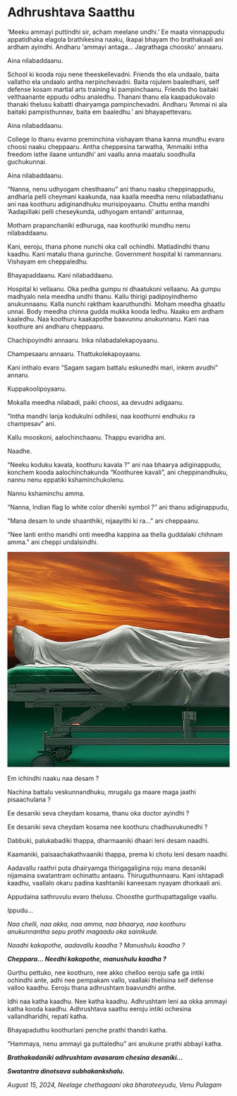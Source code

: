 # Adhrushtava Saatthu

‘Meeku ammayi puttindhi sir, acham meelane undhi.’ Ee maata vinnappudu appatidhaka elagola brathikesina naaku, ikapai bhayam tho brathakaali ani ardham ayindhi. Andharu ‘ammayi antaga… Jagrathaga choosko’ annaaru.

Aina nilabaddaanu.

School ki kooda roju nene theeskellevadni. Friends tho ela undaalo, baita vallatho ela undaalo antha nerpinchevadni. Baita rojulem baaledhani, self defense kosam martial arts training ki pampinchaanu. Friends tho baitaki velthaanante eppudu odhu analedhu. Thanani thanu ela kaapadukovalo thanaki thelusu kabatti dhairyamga pampinchevadni. Andharu ‘Ammai ni ala baitaki pampisthunnav, baita em baaledhu.’ ani bhayapettevaru.

Aina nilabaddaanu.

College lo thanu evarno preminchina vishayam thana kanna mundhu evaro choosi naaku cheppaaru. Antha cheppesina tarwatha, ‘Ammaiki intha freedom isthe ilaane untundhi’ ani vaallu anna maatalu soodhulla guchukunnai.

Aina nilabaddaanu.

“Nanna, nenu udhyogam chesthaanu” ani thanu naaku cheppinappudu, andharla pelli cheymani kaakunda, naa kaalla meedha nenu nilabadathanu ani naa koothuru adiginandhuku murisipoyaanu. Chuttu entha mandhi ‘Aadapillaki pelli cheseykunda, udhyogam entandi’ antunnaa,

Motham prapanchaniki edhuruga, naa koothuriki mundhu nenu nilabaddaanu.

Kani, eeroju, thana phone nunchi oka call ochindhi. Matladindhi thanu kaadhu. Kani matalu thana gurinche. Government hospital ki rammannaru. Vishayam em cheppaledhu.

Bhayapaddaanu. Kani nilabaddaanu.

Hospital ki vellaanu. Oka pedha gumpu ni dhaatukoni vellaanu. Aa gumpu madhyalo nela meedha undhi thanu. Kallu thirigi padipoyindhemo anukunnaanu. Kalla nunchi raktham kaaruthundhi. Moham meedha ghaatlu unnai. Body meedha chinna gudda mukka kooda ledhu. Naaku em ardham kaaledhu. Naa koothuru kaakapothe baavunnu anukunnanu. Kani naa koothure ani andharu cheppaaru.

Chachipoyindhi annaaru. Inka nilabadalekapoyaanu.

Champesaaru annaaru. Thattukolekapoyaanu.

Kani inthalo evaro “Sagam sagam battalu eskunedhi mari, inkem avudhi” annaru.

Kuppakoolipoyaanu.

Mokalla meedha nilabadi, paiki choosi, aa devudni adigaanu.

“Intha mandhi lanja kodukulni odhilesi, naa koothurni endhuku ra champesav” ani.

Kallu mooskoni, aalochinchaanu. Thappu evaridha ani.

Naadhe.

“Neeku koduku kavala, koothuru kavala ?” ani naa bhaarya adiginappudu, konchem kooda aalochinchakunda “Koothuree kavali”, ani cheppinandhuku, nannu nenu eppatiki kshaminchukolenu.

Nannu kshaminchu amma.

“Nanna, Indian flag lo white color dheniki symbol ?” ani thanu adiginappudu,

“Mana desam lo unde shaanthiki, nijaayithi ki ra…” ani cheppaanu. 

“Nee lanti entho mandhi onti meedha kappina aa thella guddalaki chihnam amma.” ani cheppi undalsindhi.

![1000018879.jpg](../assets/1000018879.jpg)

Em ichindhi naaku naa desam ?

Nachina battalu veskunnandhuku, mrugalu ga maare maga jaathi pisaachulana ?

Ee desaniki seva cheydam kosama, thanu oka doctor ayindhi ?

Ee desaniki seva cheydam kosama nee koothuru chadhuvukunedhi ?

Dabbuki, palukabadiki thappa, dharmaaniki dhaari leni desam naadhi.

Kaamaniki, paisaachakathvaaniki thappa, prema ki chotu leni desam naadhi.

Aadavallu raathri puta dhairyamga thirigagaligina roju mana desaniki nijamaina swatantram ochinattu antaaru. Thiruguthunnaaru. Kani ishtapadi kaadhu, vaallalo okaru padina kashtaniki kaneesam nyayam dhorkaali ani. 

Appudaina sathruvulu evaro thelusu. Choosthe gurthupattagalige vaallu.

Ippudu…

*Naa chelli, naa akka, naa amma, naa bhaarya, naa koothuru anukunnantha sepu prathi magaadu oka sainikude.*

*Naadhi kakapothe, aadavallu kaadha ? Manushulu kaadha ?*

***Cheppara… Needhi kakapothe, manushulu kaadha ?***

Gurthu pettuko, nee koothuro, nee akko chelloo eeroju safe ga intiki ochindhi ante, adhi nee pempakam vallo, vaallaki thelisina self defense valloo kaadhu. Eeroju thana adhrushtam baavundhi anthe.

Idhi naa katha kaadhu. Nee katha kaadhu. Adhrushtam leni aa okka ammayi katha kooda kaadhu. Adhrushtava saathu eeroju intiki ochesina vallandharidhi, repati katha.

Bhayapaduthu koothurlani penche prathi thandri katha.

“Hammaya, nenu ammayi ga puttaledhu” ani anukune prathi abbayi katha.

***Brathakadaniki adhrushtam avasaram chesina desaniki…***

***Swatantra dinotsava subhakankshalu.***

*August 15, 2024,*
*Neelage chethagaani oka bharateeyudu,*
*Venu Pulagam*